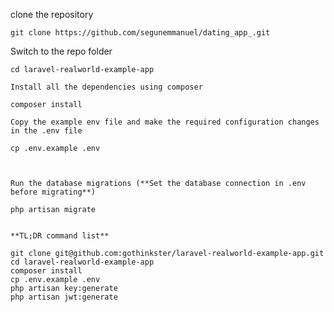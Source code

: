 

clone the repository

    git clone https://github.com/segunemmanuel/dating_app_.git

Switch to the repo folder

    cd laravel-realworld-example-app

    Install all the dependencies using composer

    composer install

    Copy the example env file and make the required configuration changes in the .env file

    cp .env.example .env



    Run the database migrations (**Set the database connection in .env before migrating**)

    php artisan migrate


    **TL;DR command list**

    git clone git@github.com:gothinkster/laravel-realworld-example-app.git
    cd laravel-realworld-example-app
    composer install
    cp .env.example .env
    php artisan key:generate
    php artisan jwt:generate 